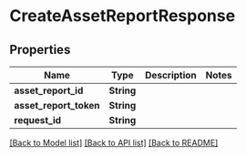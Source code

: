 # CreateAssetReportResponse

## Properties

Name | Type | Description | Notes
------------ | ------------- | ------------- | -------------
**asset_report_id** | **String** |  | 
**asset_report_token** | **String** |  | 
**request_id** | **String** |  | 

[[Back to Model list]](../README.md#documentation-for-models) [[Back to API list]](../README.md#documentation-for-api-endpoints) [[Back to README]](../README.md)


